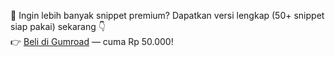 🚀 Ingin lebih banyak snippet premium?
Dapatkan versi lengkap (50+ snippet siap pakai) sekarang 👇  
👉 [Beli di Gumroad](https://gumroad.com/namamu) — cuma Rp 50.000!
